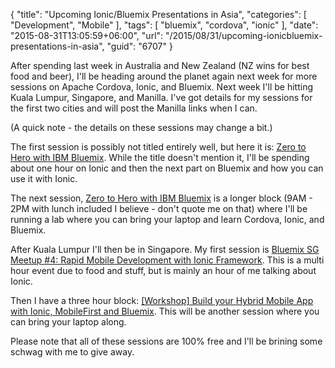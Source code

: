 {
	"title": "Upcoming Ionic/Bluemix Presentations in Asia",
	"categories": [
		"Development",
		"Mobile"
	],
	"tags": [
		"bluemix",
		"cordova",
		"ionic"
	],
	"date": "2015-08-31T13:05:59+06:00",
	"url": "/2015/08/31/upcoming-ionicbluemix-presentations-in-asia",
	"guid": "6707"
}

After spending last week in Australia and New Zealand (NZ wins for best food and beer), I'll be heading around the planet again next week for more sessions on Apache Cordova, Ionic, and Bluemix. Next week I'll be hitting Kuala Lumpur, Singapore, and Manilla. I've got details for my sessions for the first two cities and will post the Manilla links when I can.

<!--more-->

(A quick note - the details on these sessions may change a bit.)

The first session is possibly not titled entirely well, but here it is: <a href="http://www.meetup.com/mybluemix/events/224783610/">Zero to Hero with IBM Bluemix</a>. While the title doesn't mention it, I'll be spending about one hour on Ionic and then the next part on Bluemix and how you can use it with Ionic.

The next session, <a href="http://www.meetup.com/mybluemix/events/224783628/">Zero to Hero with IBM Bluemix</a> is a longer block (9AM - 2PM with lunch included I believe - don't quote me on that) where I'll be running a lab where you can bring your laptop and learn Cordova, Ionic, and Bluemix. 

After Kuala Lumpur I'll then be in Singapore. My first session is <a href="http://www.meetup.com/bluemixsg/events/224365620/">Bluemix SG Meetup #4: Rapid Mobile Development with Ionic Framework</a>. This is a multi hour event due to food and stuff, but is mainly an hour of me talking about Ionic. 

Then I have a three hour block: <a href="http://www.meetup.com/bluemixsg/events/224877089/">[Workshop] Build your Hybrid Mobile App with Ionic, MobileFirst and Bluemix</a>. This will be another session where you can bring your laptop along.

Please note that all of these sessions are 100% free and I'll be brining some schwag with me to give away.
